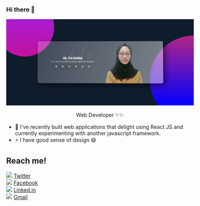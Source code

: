 ### Hi there 👋
<p align="center"><img src="header.png" width="800px" /></p>

<p align="center">Web Developer ✨✨</p>

- 🌱 I've recently built web applications that delight using React JS and currently experimenting with another javascript framework. 
- ⚡ I have good sense of design 😄

## Reach me!
<img src="https://img.icons8.com/dusk/64/000000/twitter.png" width="20"/>   [Twitter](https://twitter.com/erztfd) <br/>
<img src="https://img.icons8.com/dusk/64/000000/facebook.png" width="20"/>   [Facebook](https://www.facebook.com/erizta) <br/>
<img src="https://img.icons8.com/dusk/64/000000/linkedin.png" width="20"/>   [Linked.in](http://linked.in/erizta) <br/>
<img src="https://img.icons8.com/dusk/64/000000/gmail.png" width="20"/>  [Gmail](mailto:eriztaalifad?subject=Let's%20Talk)

<!--
**erizta/erizta** is a ✨ _special_ ✨ repository because its `README.md` (this file) appears on your GitHub profile.

Here are some ideas to get you started:

- 🔭 I’m currently working on ...
- 🌱 I’m currently learning ...
- 👯 I’m looking to collaborate on ...
- 🤔 I’m looking for help with ...
- 💬 Ask me about ...
- 📫 How to reach me: ...
- 😄 Pronouns: ...
- ⚡ Fun fact: ...
-->
